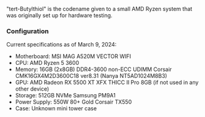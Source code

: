 "tert-Butylthiol" is the codename given to a small AMD Ryzen system that was originally set up for hardware testing.

### Configuration
Current specifications as of March 9, 2024:

- Motherboard: MSI MAG A520M VECTOR WIFI 
- CPU: AMD Ryzen 5 3600
- Memory: 16GB (2x8GB) DDR4-3600 non-ECC UDIMM Corsair CMK16GX4M2D3600C18 ver8.31 (Nanya NT5AD1024M8B3)
- GPU: AMD Radeon RX 5500 XT XFX THICC II Pro 8GB (if not used in any other device)
- Storage: 512GB NVMe Samsung PM9A1
- Power Supply: 550W 80+ Gold Corsair TX550
- Case: Unknown mini tower case
